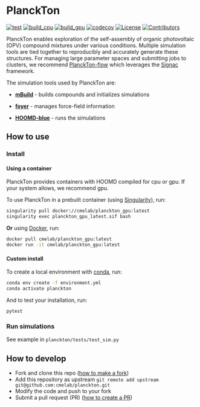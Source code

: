 # PlanckTon
[![test](https://github.com/cmelab/planckton/workflows/pytest/badge.svg)](https://github.com/cmelab/planckton/actions?query=workflow%3Apytest)
[![build_cpu](https://github.com/cmelab/planckton/workflows/build_cpu/badge.svg)](https://github.com/cmelab/planckton/actions?query=workflow%3Abuild_cpu)
[![build_gpu](https://github.com/cmelab/planckton/workflows/build_gpu/badge.svg)](https://github.com/cmelab/planckton/actions?query=workflow%3Abuild_gpu)
[![codecov](https://codecov.io/gh/cmelab/planckton/branch/master/graph/badge.svg?token=5KYVHWMT28)](https://codecov.io/gh/cmelab/planckton/)
[![License](https://img.shields.io/badge/license-GPLv3-green.svg)](LICENSE.md)
[![Contributors](https://img.shields.io/github/contributors-anon/cmelab/planckton.svg?style=flat)](https://github.com/cmelab/planckton/graphs/contributors)

PlanckTon enables exploration of the self-assembly of organic photovoltaic (OPV) compound mixtures under various conditions.
Multiple simulation tools are tied together to reproducibly and accurately generate these structures.
For managing large parameter spaces and submitting jobs to clusters, we recommend [PlanckTon-flow](https://github.com/cmelab/planckton-flow) which leverages the [Signac](https://docs.signac.io/en/latest/) framework.

The simulation tools used by PlanckTon are:

* [**mBuild**](https://github.com/mosdef-hub/mbuild) - builds compounds and initializes simulations

* [**foyer**](https://foyer.mosdef.org/en/stable/) - manages force-field information

* [**HOOMD-blue**](https://hoomd-blue.readthedocs.io/en/latest/) - runs the simulations


## How to use

### Install
#### Using a container
PlanckTon provides containers with HOOMD compiled for cpu or gpu. If your system allows, we recommend gpu.

To use PlanckTon in a prebuilt container (using [Singularity](https://singularity.lbl.gov/)), run:
```bash
singularity pull docker://cmelab/planckton_gpu:latest
singularity exec planckton_gpu_latest.sif bash
```

**Or** using [Docker](https://docs.docker.com/), run:
```bash
docker pull cmelab/planckton_gpu:latest
docker run -it cmelab/planckton_gpu:latest
```

#### Custom install
To create a local environment with [conda](https://docs.conda.io/en/latest/miniconda.html), run:
```bash
conda env create -f environment.yml
conda activate planckton
```
And to test your installation, run:
```
pytest
```

### Run simulations

See example in `planckton/tests/test_sim.py`

## How to develop

* Fork and clone this repo ([how to make a fork](https://docs.github.com/en/free-pro-team@latest/github/getting-started-with-github/fork-a-repo))
* Add this repository as upstream `git remote add upstream git@github.com:cmelab/planckton.git`
* Modify the code and push to your fork
* Submit a pull request (PR) ([how to create a PR](https://docs.github.com/en/free-pro-team@latest/github/collaborating-with-issues-and-pull-requests/creating-a-pull-request-from-a-fork))
